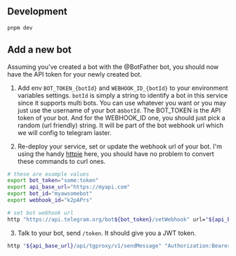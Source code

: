 ## Development

```bash
pnpm dev
```

## Add a new bot

Assuming you've created a bot with the @BotFather bot, you should now have the API token for your newly created bot.

1. Add env `BOT_TOKEN_{botId}` and `WEBHOOK_ID_{botId}` to your environment variables settings. `botId` is simply a string to identify a bot in this service since it supports multi bots. You can use whatever you want or you may just use the username of your bot as`botId`. The BOT_TOKEN is the API token of your bot. And for the WEBHOOK_ID one, you should just pick a random (url friendly) string. It will be part of the bot webhook url which we will config to telegram laster.

2. Re-deploy your service, set or update the webhook url of your bot. I'm using the handy [httpie](https://github.com/httpie/httpie) here, you should have no problem to convert these commands to curl ones.

```bash
# these are example values
export bot_token="some:token"
export api_base_url="https://myapi.com"
export bot_id="myawsomebot"
export webhook_id="k2pAPrs"

# set bot webhook url
http "https://api.telegram.org/bot${bot_token}/setWebhook" url="${api_base_url}/api/webhook/v2/${bot_id}/${webhook_id}"
```

3. Talk to your bot, send `/token`. It should give you a JWT token.

```bash
http "${api_base_url}/api/tgproxy/v1/sendMessage" "Authorization:Bearer ${jwt}" text="hello"
```
